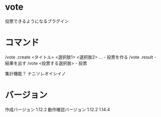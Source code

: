 # vote
投票できるようになるプラグイン

<h1>コマンド</h1>
/vote .create <タイトル> <選択肢1> <選択肢2> … - 投票を作る
/vote .result - 結果を出す
/vote <投票する選択肢> - 投票

集計機能？ ナニソレオイシイノ

<h1>バージョン</h1>
作成バージョン 1.12.2
動作確認バージョン 1.12.2 1.14.4
